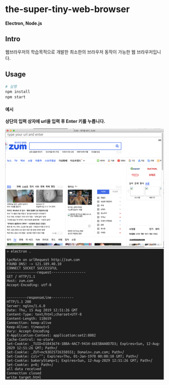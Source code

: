 # the-super-tiny-web-browser
**Electron, Node.js**

## Intro
웹브라우저의 학습목적으로 개발한 최소한의 브라우저 동작이 가능한 웹 브라우저입니다.

## Usage
```bash
# 실행
npm install
npm start
```

#### 예시

**상단의 입력 상자에 url을 입력 후 Enter 키를 누릅니다.**

![screenshot_2](https://github.com/doong-jo/the-super-tiny-web-browser/blob/master/screenshot_1.png?raw=true)
![screenshot_1](https://github.com/doong-jo/the-super-tiny-web-browser/blob/master/screenshot_2.png?raw=true)
